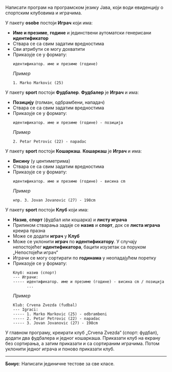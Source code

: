 Написати програм на програмском језику Јава, који води евиденцију о спортским клубовима и играчима.

У пакету **osobe** постоји **Играч** који има:
* **Име и презиме**, **године** и јединствени аутоматски генерисани **идентификатор**
* Ствара се са свим задатим вредностима
* Сви атрибути се могу дохватити
* Приказује се у формату:
  ```
  идентификатор. име и презиме (године)
  ```
  *Пример*
  ```
  1. Marko Markovic (25)
  ```

У пакету **sport** постоји **Фудбалер**. **Фудбалер** је **Играч** и има:
* **Позицију** (голман, одбрамбени, нападач)
* Ствара се са свим задатим вредностима
* Приказује се у формату:
  ```
  идентификатор. име и презиме (године) - позиција
  ```
  *Пример*
  ```
  2. Petar Petrovic (22) - napadac
  ```

У пакету **sport** постоји **Кошаркаш**. **Кошаркаш** је **Играч** и има:
* **Висину** (у центиметрима)
* Ствара се са свим задатим вредностима
* Приказује се у формату:
  ```
  идентификатор. име и презиме (године) - висина cm
  ```
  *Пример*
  ```
  нпр. 3. Jovan Jovanovic (27) - 198cm
  ```

У пакету **sport** постоји **Клуб** који има:
* **Назив**, **спорт** (фудбал или кошарка) и **листу играча**
* Приликом стварања задаје се **назив** и **спорт**, док се **листа играча** креира празна
* Може се додати **играч** у **Клуб**
* Може се уклонити **играч** по **идентификатору**. У случају непостојећег **идентификатора**,
  бацити изузетак са поруком „Непостојећи играч“
* Играчи се могу сортирати по **годинама** у неопадајућем поретку
* Приказује се у формату:
  ```
  Клуб: назив (спорт)
  --- Играчи:
  ----- идентификатор. име и презиме (године) - висина cm / позиција
        ...
  ```
  *Пример*
  ```
  Klub: Crvena Zvezda (fudbal)
  --- Igraci:
  ----- 1. Marko Markovic (25) - odbrambeni
  ----- 2. Petar Petrovic (22) - napadac
  ----- 3. Jovan Jovanovic (27) - 198cm
  ```

У главном програму, креирати клуб „Crvena Zvezda“ (спорт: фудбал),
додати два фудбалера и једног кошаркаша.
Приказати клуб на екрану без сортирања, а затим приказати и са сортираним играчима.
Потом уклонити једног играча и поново приказати клуб.

---
**Бонус**: Написати јединичне тестове за све класе.

